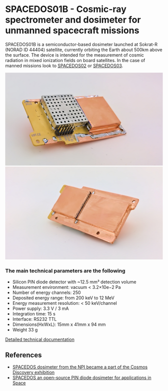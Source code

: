 # SPACEDOS01B - Cosmic-ray spectrometer and dosimeter for unmanned spacecraft missions

SPACEDOS01B is a semiconductor-based dosimeter launched at Sokrat-R (NORAD ID 44404) satellite, currently orbiting the Earth about 500km above the surface.
The device is intended for the measurement of cosmic radiation in mixed ionization fields on board satellites. In the case of manned missions look to [SPACEDOS02](https://github.com/UniversalScientificTechnologies/SPACEDOS02) or [SPACEDOS03](https://github.com/UniversalScientificTechnologies/SPACEDOS03).

![SPACEDOS01B device from bottom side](doc/src/img/SPACEDOS01B_bottom.jpg "PCB")
![SPACEDOS01B device from top side](doc/src/img/SPACEDOS01B_top.jpg "PCB")

### The main technical parameters are the following 

* Silicon PIN diode detector with ~12.5 mm³ detection volume
* Measurement environment: vacuum < 3.2×10e−2 Pa
* Number of energy channels: 250
* Deposited energy range: from 200 keV to 12 MeV
* Energy measurement resolution: < 50 keV/channel
* Power supply: 3.3 V / 3 mA 
* Integration time: 15 s
* Interface: RS232 TTL
* Dimensions(HxWxL): 15mm x 41mm x 94 mm
* Weight 33 g

[Detailed technical documentation](doc/src/SPACEDOS01B.md)

## References

  * [SPACEDOS dosimeter from the NPI became a part of the Cosmos Discovery exhibition](http://www.ujf.cas.cz/en/news/SPACEDOS-dosimeter-from-the-NPI-became-a-part-of-the-Cosmos-Discovery-exhibition/)
  * [SPACEDOS an open-source PIN diode dosimeter for applications in Space](https://indico.ujf.cas.cz/event/2/contributions/27/attachments/25/46/Po-1315-Kakona-774711333.pdf)
 
